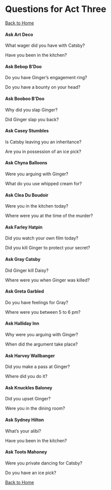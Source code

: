 <h1> Questions for Act Three </h1>

[Back to Home](https://kryan17.github.io/)

<h4>Ask Art Deco</h4>
<p>What wager did you have with Catsby?</p>
<p>Have you been in the kitchen?</p>

<h4>Ask Bebop B’Doo</h4>
<p>Do you have Ginger’s engagement ring?</p>
<p>Do you have a bounty on your head?</p>

<h4>Ask Booboo B’Doo</h4>
<p>Why did you slap Ginger?</p>
<p>Did Ginger slap you back?</p>

<h4>Ask Casey Stumbles</h4>
<p>Is Catsby leaving you an inheritance?</p>
<p>Are you in possession of an ice pick?</p>

<h4>Ask Chyna Balloons</h4>
<p>Were you arguing with Ginger?</p>
<p>What do you use whipped cream for?</p>

<h4>Ask Clea Du Boudoir</h4>
<p>Were you in the kitchen today?</p>
<p>Where were you at the time of the murder?</p>

<h4>Ask Farley Hatpin</h4>
<p>Did you watch your own film today?</p>
<p>Did you kill Ginger to protect your secret?</p>

<h4>Ask Gray Catsby</h4>
<p>Did Ginger kill Daisy?</p>
<p>Where were you when Ginger was killed?</p>

<h4>Ask Greta Garbled</h4>
<p>Do you have feelings for Gray?</p>
<p>Where were you between 5 to 6 pm?</p>

<h4>Ask Halliday Inn</h4>
<p>Why were you arguing with Ginger?</p>
<p>When did the argument take place?</p>

<h4>Ask Harvey Wallbanger</h4>
<p>Did you make a pass at Ginger?</p>
<p>Where did you do it?</p>

<h4>Ask Knuckles Baloney</h4>
<p>Did you upset Ginger?</p>
<p>Were you in the dining room?</p>

<h4>Ask Sydney Hilton</h4>
<p>What’s your alibi?</p>
<p>Have you been in the kitchen?</p>

<h4>Ask Toots Mahoney</h4>
<p>Were you private dancing for Catsby?</p>
<p>Do you have an ice pick?</p>

[Back to Home](https://kryan17.github.io/)
